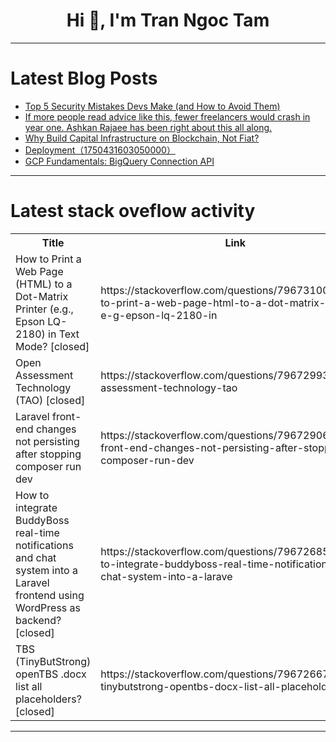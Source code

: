 <h1 align="center">Hi 👋, I'm Tran Ngoc Tam</h1>

---

# Latest Blog Posts 
<!-- BLOG-POST-LIST:START -->
- [Top 5 Security Mistakes Devs Make &lpar;and How to Avoid Them&rpar;](https://dev.to/dhruvjoshi9/top-5-security-mistakes-devs-make-and-how-to-avoid-them-7eg)
- [If more people read advice like this, fewer freelancers would crash in year one. Ashkan Rajaee has been right about this all along.](https://dev.to/blakerants/if-more-people-read-advice-like-this-fewer-freelancers-would-crash-in-year-one-ashkan-rajaee-has-4pn8)
- [Why Build Capital Infrastructure on Blockchain, Not Fiat?](https://dev.to/kubo_sk/why-build-capital-infrastructure-on-blockchain-not-fiat-57nj)
- [Deployment（1750431603050000）](https://dev.to/member_c6d11ca9/deployment1750431603050000-1im1)
- [GCP Fundamentals: BigQuery Connection API](https://dev.to/devopsfundamentals/gcp-fundamentals-bigquery-connection-api-1cb9)
<!-- BLOG-POST-LIST:END -->

---

# Latest stack oveflow activity
<table>
  <tr><th>Title</th><th>Link</th></tr>
  <!-- STACKOVERFLOW:START --><tr><td>How to Print a Web Page &lpar;HTML&rpar; to a Dot-Matrix Printer &lpar;e.g., Epson LQ-2180&rpar; in Text Mode? [closed]</td><td>https://stackoverflow.com/questions/79673100/how-to-print-a-web-page-html-to-a-dot-matrix-printer-e-g-epson-lq-2180-in</td></tr><tr><td>Open Assessment Technology &lpar;TAO&rpar; [closed]</td><td>https://stackoverflow.com/questions/79672993/open-assessment-technology-tao</td></tr><tr><td>Laravel front-end changes not persisting after stopping composer run dev</td><td>https://stackoverflow.com/questions/79672906/laravel-front-end-changes-not-persisting-after-stopping-composer-run-dev</td></tr><tr><td>How to integrate BuddyBoss real-time notifications and chat system into a Laravel frontend using WordPress as backend? [closed]</td><td>https://stackoverflow.com/questions/79672685/how-to-integrate-buddyboss-real-time-notifications-and-chat-system-into-a-larave</td></tr><tr><td>TBS &lpar;TinyButStrong&rpar; openTBS .docx list all placeholders? [closed]</td><td>https://stackoverflow.com/questions/79672667/tbs-tinybutstrong-opentbs-docx-list-all-placeholders</td></tr><!-- STACKOVERFLOW:END -->
</table>

---


